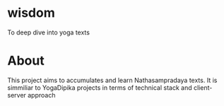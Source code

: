 # wisdom
To deep dive into yoga texts

# About

This project aims to accumulates and learn Nathasampradaya texts. It is simmiliar to YogaDipika projects in terms of technical stack and client-server approach
